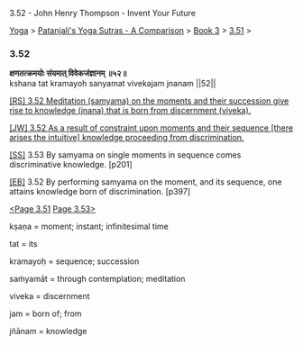 3.52 - John Henry Thompson - Invent Your Future

[Yoga](../../../../yoga.md)‎ > ‎[Patanjali's Yoga Sutras - A Comparison](../../../patanjani.md)‎ > ‎[Book 3](../../book-3.md)‎ > ‎[3.51](../351.md)‎ > ‎

### 3.52

**क्षणतत्क्रमयोः संयमात् विवेकजंज्ञानम् ॥५२॥**  
kshana tat kramayoh sanyamat vivekajam jnanam ||52||

[\[RS\] 3.52 Meditation (samyama) on the moments and their succession give rise to knowledge (jnana) that is born from discernment (viveka).](http://www.ashtangayoga.info/source-texts/yoga-sutra-patanjali/chapter-3/item/kshana-kramayoh-sanyamat-vivekajam-jnanam/)

[\[JW\] 3.52 As a result of constraint upon moments and their sequence \[there arises the intuitive\] knowledge proceeding from discrimination.](http://books.google.com/books?id=YzFImjtOxUwC&pg=PA287&ci=96%2C1038%2C737%2C83&source=bookclip)

[\[SS\]](http://www.amazon.com/Yoga-Sutras-Patanjali-Commentary-Satchidananda/dp/0932040381) 3.53 By samyama on single moments in sequence comes discriminative knowledge. \[p201\]

[\[EB\]](http://www.amazon.com/Yoga-Sutras-Patanjali-Translation-Commentary/dp/0865477361/ref=sr_1_1?ie=UTF8&s=books&qid=1250508322&sr=1-1) 3.52 By performing samyama on the moment, and its sequence, one attains knowledge born of discrimination. \[p397\]

[<Page 3.51](../351.md) [Page 3.53>](../353.md)

kṣaṇa = moment; instant; infinitesimal time

tat = its

kramayoḥ = sequence; succession

saṁyamāt = through contemplation; meditation

viveka = discernment

jam = born of; from

jñānam = knowledge
